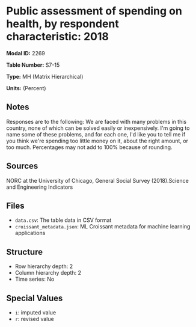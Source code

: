 # Public assessment of spending on health, by respondent characteristic: 2018

**Modal ID:** 2269

**Table Number:** S7-15

**Type:** MH (Matrix Hierarchical)

**Units:** (Percent)

## Notes

Responses are to the following: We are faced with many problems in this country, none of which can be solved easily or inexpensively. I'm going to name some of these problems, and for each one, I'd like you to tell me if you think we're spending too little money on it, about the right amount, or too much. Percentages may not add to 100% because of rounding.

## Sources

NORC at the University of Chicago, General Social Survey (2018).Science and Engineering Indicators

## Files

- `data.csv`: The table data in CSV format
- `croissant_metadata.json`: ML Croissant metadata for machine learning applications

## Structure

- Row hierarchy depth: 2
- Column hierarchy depth: 2
- Time series: No

## Special Values

- `i`: imputed value
- `r`: revised value
